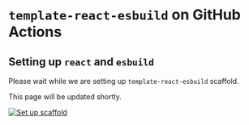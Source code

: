 # `template-react-esbuild` on GitHub Actions

## Setting up `react` and `esbuild`

Please wait while we are setting up `template-react-esbuild` scaffold.

This page will be updated shortly.

[![Set up scaffold](../../actions/workflows/set-up-scaffold.yml/badge.svg)](../../actions/workflows/set-up-scaffold.yml)
